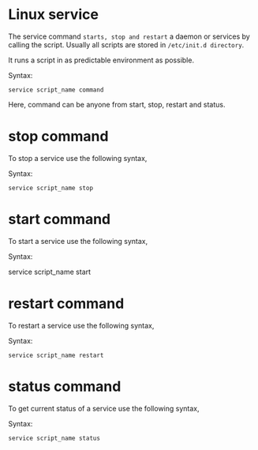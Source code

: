 # Linux service
The service command ````starts, stop and restart```` a daemon or services by calling the script. Usually all scripts are stored in ````/etc/init.d directory````.

It runs a script in as predictable environment as possible.

Syntax:
````
service script_name command
````
Here, command can be anyone from start, stop, restart and status.
# stop command

To stop a service use the following syntax,

Syntax:
````
service script_name stop  
````
# start command

To start a service use the following syntax,

Syntax:

service script_name start  

# restart command

To restart a service use the following syntax,

Syntax:
````
service script_name restart  
````
# status command

To get current status of a service use the following syntax,

Syntax:
````
service script_name status
````
